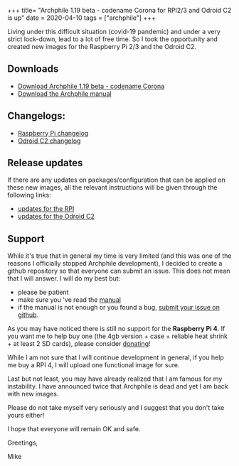 +++
title= "Archphile 1.19 beta - codename Corona for RPI2/3 and Odroid C2 is up"
date = 2020-04-10
tags =  ["archphile"]
+++

Living under this difficult situation (covid-19 pandemic) and under a very strict lock-down, lead to a lot of free time. So I took the opportunity and created new images for the Raspberry Pi 2/3 and the Odroid C2.

## Downloads

- [Download Archphile 1.19 beta - codename Corona](https://archphile.org/download)
- [Download the Archphile manual](https://archphile.org/manual/archphile-manual.pdf)

## Changelogs: 

- [Raspberry Pi changelog](https://archphile.org/changelog/rpi.txt)
- [Odroid C2 changelog](https://archphile.org/changelog/odroidc2.txt)

## Release updates
If there are any updates on packages/configuration that can be applied on these new images, all the relevant instructions will be given through the following links:

- [updates for the RPI](https://archphile.org/changelog/updates-rpi.txt)
- [updates for the Odroid C2](https://archphile.org/changelog/updates-odroidc2.txt)


## Support

While it's true that in general my time is very limited (and this was one of the reasons I officially stopped Archphile development), I decided to create a github repository so that everyone can submit an issue. This does not mean that I will answer. I will do my best but:

- please be patient
- make sure you 've read the [manual](https://archphile.org/manual/)
- if the manual is not enough or you found a bug, [submit your issue on github](https://github.com/archphile/support/issues).
 

As you may have noticed there is still no support for the **Raspberry Pi 4**. If you want me to help buy one (the 4gb version + case  + reliable heat shrink + at least 2 SD cards), please consider [donating](https://www.paypal.com/cgi-bin/webscr?cmd=_s-xclick&hosted_button_id=BDJDPBBTJDKZC&source=url)!

While I am not sure that I will continue development in general, if you help me buy a RPI 4, I will upload one functional image for sure.

Last but not least, you may have already realized that I am famous for my instability. I have announced twice that Archphile is dead and yet I am back with new images. 

Please do not take myself very seriously and I suggest that you don't take yours either!

I hope that everyone will remain OK and safe.

Greetings,

Mike


